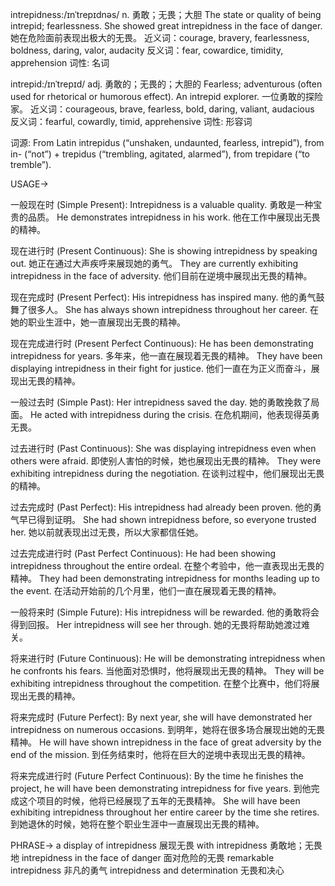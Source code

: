 intrepidness:/ɪnˈtrepɪdnəs/
n.
勇敢；无畏；大胆
The state or quality of being intrepid; fearlessness.
She showed great intrepidness in the face of danger.  她在危险面前表现出极大的无畏。
近义词：courage, bravery, fearlessness, boldness, daring, valor, audacity
反义词：fear, cowardice, timidity, apprehension
词性: 名词

intrepid:/ɪnˈtrepɪd/
adj.
勇敢的；无畏的；大胆的
Fearless; adventurous (often used for rhetorical or humorous effect).
An intrepid explorer. 一位勇敢的探险家。
近义词：courageous, brave, fearless, bold, daring, valiant, audacious
反义词：fearful, cowardly, timid, apprehensive
词性: 形容词


词源: From Latin intrepidus (“unshaken, undaunted, fearless, intrepid”), from in- (“not”) + trepidus (“trembling, agitated, alarmed”), from trepidare (“to tremble”).

USAGE->

一般现在时 (Simple Present):
Intrepidness is a valuable quality. 勇敢是一种宝贵的品质。
He demonstrates intrepidness in his work. 他在工作中展现出无畏的精神。


现在进行时 (Present Continuous):
She is showing intrepidness by speaking out. 她正在通过大声疾呼来展现她的勇气。
They are currently exhibiting intrepidness in the face of adversity.  他们目前在逆境中展现出无畏的精神。


现在完成时 (Present Perfect):
His intrepidness has inspired many. 他的勇气鼓舞了很多人。
She has always shown intrepidness throughout her career. 在她的职业生涯中，她一直展现出无畏的精神。


现在完成进行时 (Present Perfect Continuous):
He has been demonstrating intrepidness for years. 多年来，他一直在展现着无畏的精神。
They have been displaying intrepidness in their fight for justice.  他们一直在为正义而奋斗，展现出无畏的精神。


一般过去时 (Simple Past):
Her intrepidness saved the day. 她的勇敢挽救了局面。
He acted with intrepidness during the crisis. 在危机期间，他表现得英勇无畏。


过去进行时 (Past Continuous):
She was displaying intrepidness even when others were afraid. 即使别人害怕的时候，她也展现出无畏的精神。
They were exhibiting intrepidness during the negotiation.  在谈判过程中，他们展现出无畏的精神。


过去完成时 (Past Perfect):
His intrepidness had already been proven. 他的勇气早已得到证明。
She had shown intrepidness before, so everyone trusted her. 她以前就表现出过无畏，所以大家都信任她。


过去完成进行时 (Past Perfect Continuous):
He had been showing intrepidness throughout the entire ordeal. 在整个考验中，他一直表现出无畏的精神。
They had been demonstrating intrepidness for months leading up to the event. 在活动开始前的几个月里，他们一直在展现着无畏的精神。


一般将来时 (Simple Future):
His intrepidness will be rewarded. 他的勇敢将会得到回报。
Her intrepidness will see her through. 她的无畏将帮助她渡过难关。


将来进行时 (Future Continuous):
He will be demonstrating intrepidness when he confronts his fears. 当他面对恐惧时，他将展现出无畏的精神。
They will be exhibiting intrepidness throughout the competition.  在整个比赛中，他们将展现出无畏的精神。


将来完成时 (Future Perfect):
By next year, she will have demonstrated her intrepidness on numerous occasions. 到明年，她将在很多场合展现出她的无畏精神。
He will have shown intrepidness in the face of great adversity by the end of the mission. 到任务结束时，他将在巨大的逆境中表现出无畏的精神。


将来完成进行时 (Future Perfect Continuous):
By the time he finishes the project, he will have been demonstrating intrepidness for five years. 到他完成这个项目的时候，他将已经展现了五年的无畏精神。
She will have been exhibiting intrepidness throughout her entire career by the time she retires. 到她退休的时候，她将在整个职业生涯中一直展现出无畏的精神。



PHRASE->
a display of intrepidness  展现无畏
with intrepidness  勇敢地；无畏地
intrepidness in the face of danger  面对危险的无畏
remarkable intrepidness  非凡的勇气
intrepidness and determination  无畏和决心
